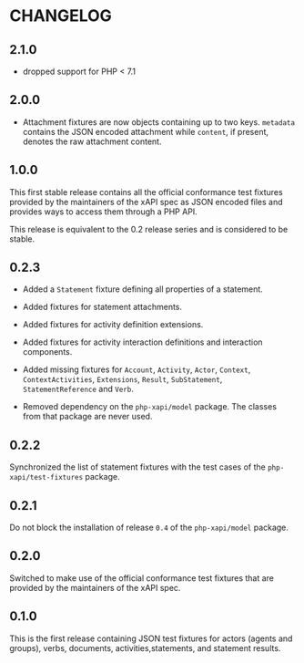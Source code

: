 CHANGELOG
=========

2.1.0
-----

* dropped support for PHP < 7.1

2.0.0
-----

* Attachment fixtures are now objects containing up to two keys. `metadata`
  contains the JSON encoded attachment while `content`, if present, denotes
  the raw attachment content.

1.0.0
-----

This first stable release contains all the official conformance test fixtures
provided by the maintainers of the xAPI spec as JSON encoded files and provides
ways to access them through a PHP API.

This release is equivalent to the 0.2 release series and is considered to
be stable.

0.2.3
-----

* Added a `Statement` fixture defining all properties of a statement.

* Added fixtures for statement attachments.

* Added fixtures for activity definition extensions.

* Added fixtures for activity interaction definitions and interaction components.

* Added missing fixtures for `Account`, `Activity`, `Actor`, `Context`,
  `ContextActivities`, `Extensions`, `Result`, `SubStatement`, `StatementReference`
  and `Verb`.

* Removed dependency on the `php-xapi/model` package. The classes from that
  package are never used.

0.2.2
-----

Synchronized the list of statement fixtures with the test cases of the
`php-xapi/test-fixtures` package.

0.2.1
-----

Do not block the installation of release `0.4` of the `php-xapi/model` package.

0.2.0
-----

Switched to make use of the official conformance test fixtures that are provided
by the maintainers of the xAPI spec.

0.1.0
-----

This is the first release containing JSON test fixtures for actors (agents and
groups), verbs, documents, activities,statements, and statement results.
